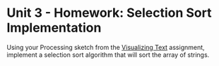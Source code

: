# Unit 3 - Homework: Selection Sort Implementation

Using your Processing sketch from the [Visualizing Text]() assignment, implement a selection sort algorithm that will sort the array of strings.
